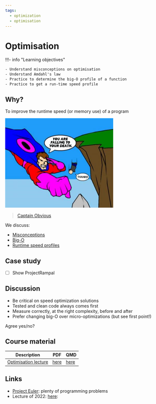 ```yaml
---
tags:
  - optimization
  - optimisation
---
```


# Optimisation

!!!- info "Learning objectives"

    - Understand misconceptions on optimisation
    - Understand Amdahl's law
    - Practice to determine the big-O profile of a function
    - Practice to get a run-time speed profile

## Why?

To improve the runtime speed (or memory use) of a program

![Captain Obvious](captain_obvious.png)

> [Captain Obvious](https://allthetropes.org/wiki/File:Captainobvious02_778_7124.png)

We discuss:

- [Misconceptions](misconceptions.md)
- [Big-O](big_o.md)
- [Runtime speed profiles](runtime_speed_profiles.md)

## Case study

- [ ] Show ProjectRampal

## Discussion

- Be critical on speed optimization solutions
- Tested and clean code always comes first
- Measure correctly, at the right complexity, before and after
- Prefer changing big-O over micro-optimizations (but see first point!)

Agree yes/no?

## Course material

<!-- markdownlint-disable MD013 --><!-- Tables cannot be split up over lines, hence will break 80 characters per line -->

Description                                                 |PDF                              |QMD
------------------------------------------------------------|---------------------------------|------------------------------------
[Optimisation lecture](optimisation_lecture/README.md)      |[here](optimisation_lecture.pdf) |[here](optimisation_lecture/optimisation_lecture.qmd)

<!-- markdownlint-enable MD013 -->

## Links

- [Project Euler](https://projecteuler.net/archives): plenty of programming problems
- Lecture of 2022: [here](https://uppsala.instructure.com/courses/69215/pages/optimisation-when-and-how?module_item_id=503139):
